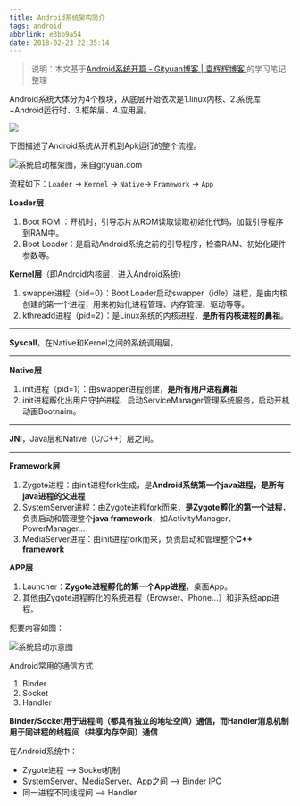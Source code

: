 ```yaml
---
title: Android系统架构简介
tags: android
abbrlink: e3bb9a54
date: 2018-02-23 22:35:14
---
```


> 说明：本文基于[Android系统开篇 - Gityuan博客 | 袁辉辉博客 ](http://gityuan.com/android/) 的学习笔记整理

Android系统大体分为4个模块，从底层开始依次是1.linux内核、2.系统库+Android运行时、3.框架层、4.应用层。

![](https://raw.githubusercontent.com/jixiaoyong/jixiaoyong.github.io/master/images/blog/2018-02/AndroidSystemArchitecture.png)

下图描述了Android系统从开机到Apk运行的整个流程。

![系统启动框架图，来自gityuan.com](https://raw.githubusercontent.com/jixiaoyong/jixiaoyong.github.io/master/images/blog/2018-02/androidBoot.jpg)

流程如下：`Loader` -> `Kernel` -> `Native`-> `Framework` -> `App`

**Loader层**

1. Boot ROM ：开机时，引导芯片从ROM读取读取初始化代码，加载引导程序到RAM中。
2. Boot Loader：是启动Android系统之前的引导程序，检查RAM、初始化硬件参数等。

**Kernel层**（即Android内核层，进入Android系统）

1. swapper进程（pid=0）：Boot Loader启动swapper（idle）进程，是由内核创建的第一个进程，用来初始化进程管理、内存管理、驱动等等。
2. kthreadd进程（pid=2）：是Linux系统的内核进程，**是所有内核进程的鼻祖**。

------

**Syscall**，在Native和Kernel之间的系统调用层。

------

**Native层**

1. init进程（pid=1）：由swapper进程创建，**是所有用户进程鼻祖**
2. init进程孵化出用户守护进程、启动ServiceManager管理系统服务，启动开机动画Bootnaim。

------

**JNI**，Java层和Native（C/C++）层之间。

------

**Framework层**

1. Zygote进程：由init进程fork生成，是**Android系统第一个java进程，是所有java进程的父进程**
2. SystemServer进程：由Zygote进程fork而来，**是Zygote孵化的第一个进程**，负责启动和管理整个**java framework**，如ActivityManager、PowerManager...
3. MediaServer进程：由init进程fork而来，负责启动和管理整个**C++ framework**

**APP层**

1. Launcher：**Zygote进程孵化的第一个App进程**，桌面App。
2. 其他由Zygote进程孵化的系统进程（Browser、Phone...）和非系统app进程。



扼要内容如图：

![系统启动示意图](https://raw.githubusercontent.com/jixiaoyong/jixiaoyong.github.io/master/images/blog/2018-02/AndroidBootImg.png)



Android常用的通信方式

1. Binder
2. Socket
3. Handler

**Binder/Socket用于进程间（都具有独立的地址空间）通信，而Handler消息机制用于同进程的线程间（共享内存空间）通信**

在Android系统中：

- Zygote进程  -->  Socket机制
- SystemServer、MediaServer、App之间  -->  Binder IPC
- 同一进程不同线程间 -->  Handler



